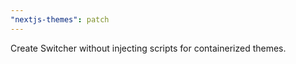 ```yaml
---
"nextjs-themes": patch
---
```


Create Switcher without injecting scripts for containerized themes.

